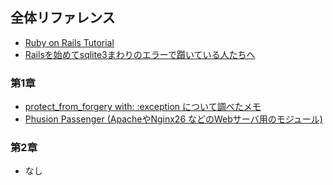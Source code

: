 ## 全体リファレンス
- [Ruby on Rails Tutorial](https://railstutorial.jp/)
- [Railsを始めてsqlite3まわりのエラーで躓いている人たちへ](https://qiita.com/Kta-M/items/254a1ba141827a989cb7)

### 第1章
- [protect_from_forgery with: :exception について調べたメモ](https://qiita.com/munaita_/items/0739965bcb31bf430e47)
- [Phusion Passenger (ApacheやNginx26 などのWebサーバ用のモジュール) ](https://www.phusionpassenger.com/)

### 第2章
- なし
